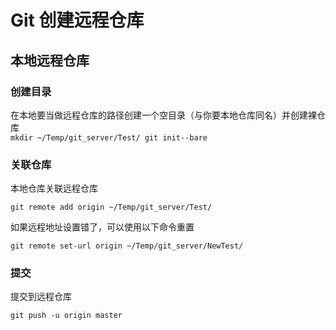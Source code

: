 # Git 创建远程仓库

## 本地远程仓库

### 创建目录

在本地要当做远程仓库的路径创建一个空目录（与你要本地仓库同名）并创建裸仓库  
`mkdir ~/Temp/git_server/Test/
git init--bare
`

### 关联仓库

本地仓库关联远程仓库

    git remote add origin ~/Temp/git_server/Test/

如果远程地址设置错了，可以使用以下命令重置

    git remote set-url origin ~/Temp/git_server/NewTest/

### 提交

提交到远程仓库

    git push -u origin master

<!--
==== 设置自动部署 ====

=== 添加 git hook (设置自动 checkout) ===
在路径 ''.git/hooks/'' 下有许多默认的 hook 脚本，只需要修改 ''post-update.sample'' 即可，下面来根据需求进行操作。
  - 重命名脚本：因为默认.sample结尾的是不会执行的，名字也不能乱改。执行命令 ''mv post-update.sample post-update''
  - 编辑脚本：注释掉默认的操作指令 ''exec git update-server-info''，然后输入我们想要执行的操作命令
<code>
  #!/bin/sh
  #
  # An example hook script to prepare a packed repository for use over
  # dumb transports.
  #
  # To enable this hook, rename this file to "post-update".

  #exec git update-server-info
  # 添加以下三行即可
  unset GIT_DIR
  cd ..
  git checkout -f
</code>
-->
